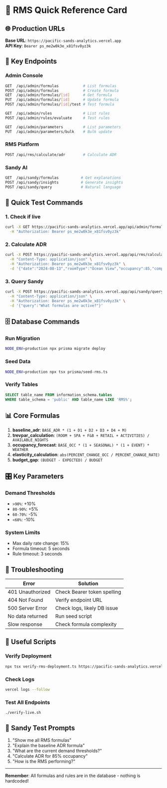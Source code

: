 # 🚀 RMS Quick Reference Card

## 🌐 Production URLs

**Base URL**: `https://pacific-sands-analytics.vercel.app`  
**API Key**: `Bearer ps_me2w0k3e_x81fsv0yz3k`

## 📍 Key Endpoints

### Admin Console
```bash
GET  /api/admin/formulas           # List formulas
POST /api/admin/formulas           # Create formula
GET  /api/admin/formulas/[id]      # Get formula
PUT  /api/admin/formulas/[id]      # Update formula
POST /api/admin/formulas/[id]/test # Test formula

GET  /api/admin/rules              # List rules
POST /api/admin/rules/evaluate     # Test rules

GET  /api/admin/parameters         # List parameters
PUT  /api/admin/parameters/bulk    # Bulk update
```

### RMS Platform
```bash
POST /api/rms/calculate/adr        # Calculate ADR
```

### Sandy AI
```bash
GET  /api/sandy/formulas          # Get explanations
POST /api/sandy/insights          # Generate insights  
POST /api/sandy/query             # Natural language
```

## 🧪 Quick Test Commands

### 1. Check if live
```bash
curl -X GET https://pacific-sands-analytics.vercel.app/api/admin/formulas \
  -H "Authorization: Bearer ps_me2w0k3e_x81fsv0yz3k"
```

### 2. Calculate ADR
```bash
curl -X POST https://pacific-sands-analytics.vercel.app/api/rms/calculate/adr \
  -H "Content-Type: application/json" \
  -H "Authorization: Bearer ps_me2w0k3e_x81fsv0yz3k" \
  -d '{"date":"2024-08-13","roomType":"Ocean View","occupancy":85,"competitorRates":[200,210,220]}'
```

### 3. Query Sandy
```bash
curl -X POST https://pacific-sands-analytics.vercel.app/api/sandy/query \
  -H "Content-Type: application/json" \
  -H "Authorization: Bearer ps_me2w0k3e_x81fsv0yz3k" \
  -d '{"query":"What formulas are active?"}'
```

## 🗄️ Database Commands

### Run Migration
```bash
NODE_ENV=production npx prisma migrate deploy
```

### Seed Data
```bash
NODE_ENV=production npx tsx prisma/seed-rms.ts
```

### Verify Tables
```sql
SELECT table_name FROM information_schema.tables 
WHERE table_schema = 'public' AND table_name LIKE 'RMS%';
```

## 📊 Core Formulas

1. **baseline_adr**: `BASE_ADR * (1 + D1 + D2 + D3 + D4 + M)`
2. **trevpar_calculation**: `(ROOM + SPA + F&B + RETAIL + ACTIVITIES) / AVAILABLE_NIGHTS`
3. **occupancy_forecast**: `BASE_OCC * (1 + SEASONAL) * (1 + EVENT) * WEATHER`
4. **elasticity_calculation**: `abs(PERCENT_CHANGE_OCC / PERCENT_CHANGE_RATE)`
5. **budget_gap**: `(BUDGET - EXPECTED) / BUDGET`

## 🎛️ Key Parameters

### Demand Thresholds
- `>90%`: +10%
- `80-90%`: +5%
- `60-70%`: -5%
- `<60%`: -10%

### System Limits
- Max daily rate change: 15%
- Formula timeout: 5 seconds
- Rule timeout: 3 seconds

## 🚨 Troubleshooting

| Error | Solution |
|-------|----------|
| 401 Unauthorized | Check Bearer token spelling |
| 404 Not Found | Verify endpoint URL |
| 500 Server Error | Check logs, likely DB issue |
| No data returned | Run seed script |
| Slow response | Check formula complexity |

## 🔧 Useful Scripts

### Verify Deployment
```bash
npx tsx verify-rms-deployment.ts https://pacific-sands-analytics.vercel.app
```

### Check Logs
```bash
vercel logs --follow
```

### Test All Endpoints
```bash
./verify-live.sh
```

## 📱 Sandy Test Prompts

1. "Show me all RMS formulas"
2. "Explain the baseline ADR formula"
3. "What are the current demand thresholds?"
4. "Calculate ADR for 85% occupancy"
5. "How is the RMS performing?"

---

**Remember**: All formulas and rules are in the database - nothing is hardcoded!